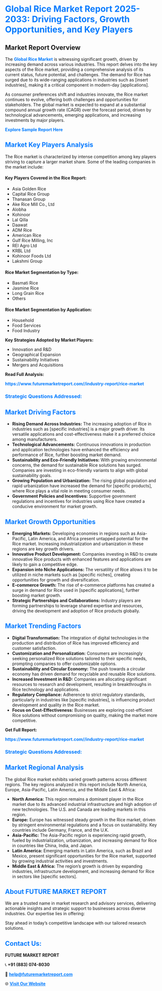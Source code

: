 <h1 style="color: #007BFF;">Global Rice Market Report 2025-2033: Driving Factors, Growth Opportunities, and Key Players</h1>

<section id="overview">
<h2>Market Report Overview</h2>
<p>The <a href="https://www.futuremarketreport.com//industry-report/rice-market" style="color: #007BFF; text-decoration: none;"><strong>Global Rice Market</strong></a> is witnessing significant growth, driven by increasing demand across various industries. This report delves into the key aspects of the Rice market, providing a comprehensive analysis of its current status, future potential, and challenges. The demand for Rice has surged due to its wide-ranging applications in industries such as [insert industries], making it a critical component in modern-day [applications].</p>
<p>As consumer preferences shift and industries innovate, the Rice market continues to evolve, offering both challenges and opportunities for stakeholders. The global market is expected to expand at a substantial compound annual growth rate (CAGR) over the forecast period, driven by technological advancements, emerging applications, and increasing investments by major players.</p>
</section>

<section id="overview">
<p><a href="https://www.futuremarketreport.com//request-sample/reportId=60711" style="color: #007BFF; text-decoration: none;"><strong>Explore Sample Report Here</strong></a></p>
</section>

<section id="key-players">
<h2 style="color: #007BFF;">Market Key Players Analysis</h2>
<p>The Rice market is characterized by intense competition among key players striving to capture a larger market share. Some of the leading companies in the market include:</p>
<h4>Key Players Covered in the Rice Report:</h4>
<ul><li>Asia Golden Rice</li><li>Capital Rice Group</li><li>Thanasan Group</li><li>Ake Rice Mill Co., Ltd</li><li>Alobha</li><li>Kohinoor</li><li>Lal Qilla</li><li>Daawat</li><li>ADM Rice</li><li>American Rice</li><li>Gulf Rice Milling, Inc</li><li>REI Agro Ltd</li><li>KRBL Ltd</li><li>Kohinoor Foods Ltd</li><li>Lakshmi Group</li></ul>
<h4>Rice Market Segmentation by Type:</h4>
<ul><li>Basmati Rice</li><li>Jasmine Rice</li><li>Long Grain Rice</li><li>Others</li></ul>

<h4>Rice Market Segmentation by Application:</h4>
<ul><li>Household</li><li>Food Services</li><li>Food Industry</li></ul>
<p><strong>Key Strategies Adopted by Market Players:</strong></p>
<ul>
<li>Innovation and R&D</li>
<li>Geographical Expansion</li>
<li>Sustainability Initiatives</li>
<li>Mergers and Acquisitions</li>
</ul>
</section>

<section>
<p><strong>Read Full Analysis: </strong></p><a href="https://www.futuremarketreport.com//industry-report/rice-market" style="color: #007BFF; text-decoration: none;"><strong>https://www.futuremarketreport.com//industry-report/rice-market</strong></a>
<h3 style="color: #007BFF;">Strategic Questions Addressed:</h3>
</section>

<section id="driving-factors">
<h2 style="color: #007BFF;">Market Driving Factors</h2>
<ul>
<li><strong>Rising Demand Across Industries:</strong> The increasing adoption of Rice in industries such as [specific industries] is a major growth driver. Its versatile applications and cost-effectiveness make it a preferred choice among manufacturers.</li>
<li><strong>Technological Advancements:</strong> Continuous innovations in production and application technologies have enhanced the efficiency and performance of Rice, further boosting market demand.</li>
<li><strong>Sustainability and Eco-Friendly Initiatives:</strong> With growing environmental concerns, the demand for sustainable Rice solutions has surged. Companies are investing in eco-friendly variants to align with global sustainability goals.</li>
<li><strong>Growing Population and Urbanization:</strong> The rising global population and rapid urbanization have increased the demand for [specific products], where Rice plays a vital role in meeting consumer needs.</li>
<li><strong>Government Policies and Incentives:</strong> Supportive government regulations and incentives for industries using Rice have created a conducive environment for market growth.</li>
</ul>
</section>

<section id="growth-opportunities">
<h2 style="color: #007BFF;">Market Growth Opportunities</h2>
<ul>
<li><strong>Emerging Markets:</strong> Developing economies in regions such as Asia-Pacific, Latin America, and Africa present untapped potential for the Rice market. Increasing industrialization and urbanization in these regions are key growth drivers.</li>
<li><strong>Innovative Product Development:</strong> Companies investing in R&D to create innovative Rice products with enhanced features and applications are likely to gain a competitive edge.</li>
<li><strong>Expansion into Niche Applications:</strong> The versatility of Rice allows it to be utilized in niche markets such as [specific niches], creating opportunities for growth and diversification.</li>
<li><strong>E-commerce Growth:</strong> The rise of e-commerce platforms has created a surge in demand for Rice used in [specific applications], further boosting market growth.</li>
<li><strong>Strategic Partnerships and Collaborations:</strong> Industry players are forming partnerships to leverage shared expertise and resources, driving the development and adoption of Rice products globally.</li>
</ul>
</section>

<section id="trending-factors">
<h2 style="color: #007BFF;">Market Trending Factors</h2>
<ul>
<li><strong>Digital Transformation:</strong> The integration of digital technologies in the production and distribution of Rice has improved efficiency and customer satisfaction.</li>
<li><strong>Customization and Personalization:</strong> Consumers are increasingly seeking personalized Rice solutions tailored to their specific needs, prompting companies to offer customizable options.</li>
<li><strong>Sustainability and Circular Economy:</strong> The push towards a circular economy has driven demand for recyclable and reusable Rice solutions.</li>
<li><strong>Increased Investment in R&D:</strong> Companies are allocating significant resources to research and development, resulting in breakthroughs in Rice technology and applications.</li>
<li><strong>Regulatory Compliance:</strong> Adherence to strict regulatory standards, particularly in industries like [specific industries], is influencing product development and quality in the Rice market.</li>
<li><strong>Focus on Cost-Effectiveness:</strong> Businesses are exploring cost-efficient Rice solutions without compromising on quality, making the market more competitive.</li>
</ul>
</section>

<section>
<p><strong>Get Full Report: </strong></p><a href="https://www.futuremarketreport.com//industry-report/rice-market" style="color: #007BFF; text-decoration: none;"><strong>https://www.futuremarketreport.com//industry-report/rice-market</strong></a>
<h3 style="color: #007BFF;">Strategic Questions Addressed:</h3>
</section>


<section id="regional-analysis">
<h2 style="color: #007BFF;">Market Regional Analysis</h2>
<p>The global Rice market exhibits varied growth patterns across different regions. The key regions analyzed in this report include North America, Europe, Asia-Pacific, Latin America, and the Middle East & Africa:</p>
<ul>
<li><strong>North America:</strong> This region remains a dominant player in the Rice market due to its advanced industrial infrastructure and high adoption of new technologies. The U.S. and Canada are leading markets in this region.</li>
<li><strong>Europe:</strong> Europe has witnessed steady growth in the Rice market, driven by stringent environmental regulations and a focus on sustainability. Key countries include Germany, France, and the U.K.</li>
<li><strong>Asia-Pacific:</strong> The Asia-Pacific region is experiencing rapid growth, fueled by industrialization, urbanization, and increasing demand for Rice in countries like China, India, and Japan.</li>
<li><strong>Latin America:</strong> Emerging markets in Latin America, such as Brazil and Mexico, present significant opportunities for the Rice market, supported by growing industrial activities and investments.</li>
<li><strong>Middle East & Africa:</strong> The region’s growth is driven by expanding industries, infrastructure development, and increasing demand for Rice in sectors like [specific sectors].</li>
</ul>
</section>

<footer>
<h2 style="color: #007BFF;">About FUTURE MARKET REPORT</h2>
<p>We are a trusted name in market research and advisory services, delivering actionable insights and strategic support to businesses across diverse industries. Our expertise lies in offering:</p>

<p>Stay ahead in today’s competitive landscape with our tailored research solutions.</p>

<h2 style="color: #007BFF;">Contact Us:</h2>
<p><strong>FUTURE MARKET REPORT</strong></p>
<p>📞 <strong>+91 (883) 074-8030</strong></p>
<p>📧 <strong><a href="mailto:help@futuremarketreport.com" style="color: #007BFF;">help@futuremarketreport.com</a></strong></p>
<p>🌐 <strong><a href="https://www.futuremarketreport.com/" style="color: #007BFF;">Visit Our Website</a></strong></p>
</footer>
